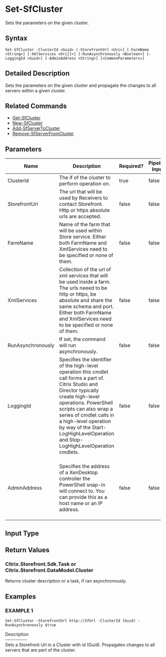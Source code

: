 ﻿# Set-SfCluster

   Sets the parameters on the given cluster.

## Syntax
```
Set-SfCluster -ClusterId <Guid> [-StorefrontUrl <Uri>] [-FarmName <String>] [-XmlServices <Uri[]>] [-RunAsynchronously <Boolean>] [-LoggingId <Guid>] [-AdminAddress <String>] [<CommonParameters>]
```

## Detailed Description
   Sets the parameters on the given cluster and propagate the changes to all servers within a given cluster.

## Related Commands
  * [Get-SfCluster](Get-SfCluster.html)
  * [New-SfCluster](New-SfCluster.html)
  * [Add-SfServerToCluster](Add-SfServerToCluster.html)
  * [Remove-SfServerFromCluster](Remove-SfServerFromCluster.html)
## Parameters

| Name   | Description | Required? | Pipeline Input | Default Value |
| --- | --- | --- | --- | --- |
| ClusterId | The if of the cluster to perform operation on. | true | false |  |
| StorefrontUrl | The url that will be used by Receivers to contact Storefront. Http or https absolute urls are accepted. | false | false | Server name and http binding. |
| FarmName | Name of the farm that will be used within Store service.  Either both FarmName and XmlServices need to be specified or none of them. | false | false |  |
| XmlServices | Collection of the url of xml services that will be used inside a farm. The urls neeed to be http or https, be absolute and share the same schema and port.  Either both FarmName and XmlServices need to be specified or none of them. | false | false |  |
| RunAsynchronously | If set, the command will run asynchronously. | false | false | false |
| LoggingId | Specifies the identifier of the high-level operation this cmdlet call forms a part of. Citrix Studio and Director typically create high-level operations. PowerShell scripts can also wrap a series of cmdlet calls in a high-level operation by way of the Start-LogHighLevelOperation and Stop-LogHighLevelOperation cmdlets. | false | false |  |
| AdminAddress | Specifies the address of a XenDesktop controller the PowerShell snap-in will connect to. You can provide this as a host name or an IP address. | false | false | Localhost. Once a value is provided by any cmdlet, this value becomes the default. |

## Input Type
### 
   
## Return Values
### Citrix.Storefront.Sdk.Task or Citrix.Storefront.DataModel.Cluster
   Returns cluster description or a task, if ran asynchronously.
## Examples

### EXAMPLE 1
```
Set-SfCluster -StorefrontUrl http://SfUrl -ClusterId (Guid) -RunAsynchronously $true
```
   Description<br>-----------<br>Sets a Storefront Url in a Cluster with id (Guid). Propagates changes to all servers that are part of the cluster.
